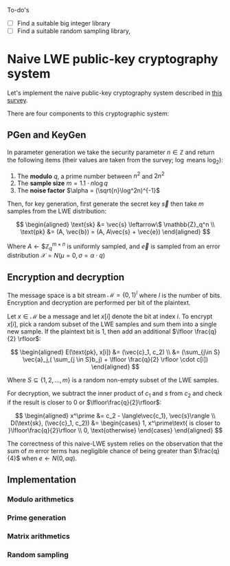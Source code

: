 To-do's

- [ ] Find a suitable big integer library
- [ ] Find a suitable random sampling library, 

# Naive LWE public-key cryptography system
Let's implement the naive public-key cryptography system described in [this survey](https://cims.nyu.edu/~regev/papers/lwesurvey.pdf).

There are four components to this cryptographic system:

## PGen and KeyGen
In parameter generation we take the security parameter $n \in \mathbb{Z}$ and return the following items (their values are taken from the survey; $\log$ means $\log_2$):

1. The **modulo** $q$, a prime number between $n^2$ and $2n^2$
1. The **sample size** $m = 1.1 \cdot n\log q$
1. The **noise factor** $\alpha = (\sqrt{n}\log^2n)^{-1}$

Then, for key generation, first generate the secret key $\vec{s}$ then take $m$ samples from the LWE distribution:

$$
\begin{aligned}
\text{sk} &= \vec{s} \leftarrow\$ \mathbb{Z}_q^n \\
\text{pk} &= (A, \vec{b}) = (A, A\vec{s} + \vec{e})
\end{aligned}
$$

Where $A \leftarrow\$\mathbb{Z}_q^{m \times n}$ is uniformly sampled, and $\vec{e}$ is sampled from an error distribution $\mathcal{X} = N(\mu=0, \sigma=\alpha\cdot q)$


## Encryption and decryption
The message space is a bit stream $\mathcal{M} = \{0, 1\}^l$ where $l$ is the number of bits. Encryption and decryption are performed per bit of the plaintext.

Let $x \in \mathcal{M}$ be a message and let $x[i]$ denote the bit at index $i$. To encrypt $x[i]$, pick a random subset of the LWE samples and sum them into a single new sample. If the plaintext bit is 1, then add an additional $\lfloor \frac{q}{2} \rfloor$:

$$
\begin{aligned}
E(\text{pk}, x[i]) &= (\vec{c}_1, c_2) \\
&= (\sum_{j\in S} \vec{a}_j,( \sum_{j \in S}b_j) + \lfloor \frac{q}{2} \rfloor \cdot c[i])
\end{aligned}
$$

Where $S \subseteq \{1, 2, \ldots, m\}$ is a random non-empty subset of the LWE samples.

For decryption, we subtract the inner product of $c_1$ and $s$ from $c_2$ and check if the result is closer to $0$ or $\lfloor\frac{q}{2}\rfloor$:

$$
\begin{aligned}
x^\prime &= c_2 - \langle\vec{c_1}, \vec{s}\rangle \\
D(\text{sk}, (\vec{c}_1, c_2)) &= \begin{cases}
1, x^\prime\text{ is closer to }\lfloor\frac{q}{2}\rfloor \\
0, \text{otherwise}
\end{cases}
\end{aligned}
$$

The correctness of this naive-LWE system relies on the observation that the sum of $m$ error terms has negligible chance of being greater than $\frac{q}{4}$ when $e \leftarrow N(0, \alpha q)$.

## Implementation

### Modulo arithmetics

### Prime generation

### Matrix arithmetics

### Random sampling
